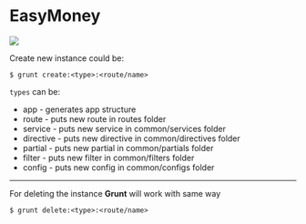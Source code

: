 # EasyMoney

![](https://codeship.com/projects/adf4f4c0-8ee9-0132-3c63-0a0cf4fe8e66/status?branch=master)


Create new instance could be:

    $ grunt create:<type>:<route/name>

`types` can be:

* app - generates app structure
* route - puts new route in routes folder
* service - puts new service in common/services folder
* directive - puts new directive in common/directives folder
* partial - puts new partial in common/partials folder
* filter - puts new filter in common/filters folder
* config - puts new config in common/configs folder

---

For deleting the instance **Grunt** will work with same way

    $ grunt delete:<type>:<route/name>